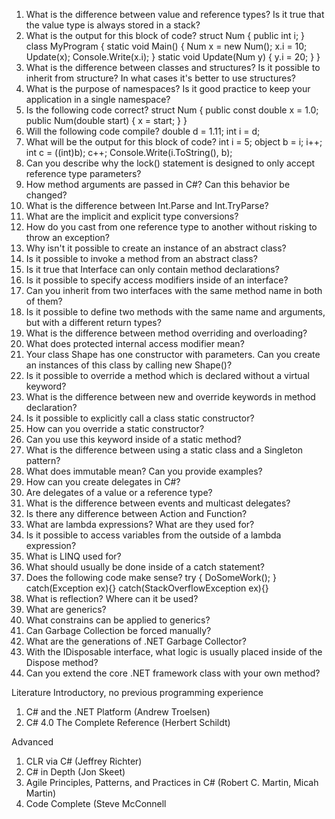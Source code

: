 1. What is the difference between value and reference types? Is it true that the value type is always stored in a stack?
2. What is the output for this block of code?
struct Num 
{ 
     public int i;
}
class MyProgram
{ 
     static void Main()
     {
          Num x = new Num(); 
          x.i = 10; 
          Update(x); 
          Console.Write(x.i);
     }
     static void Update(Num y)
     {
          y.i = 20; 
     } 
}
3. What is the difference between classes and structures? Is it possible to inherit from structure? In what cases it's better to use structures? 
4. What is the purpose of namespaces? Is it good practice to keep your application in a single namespace?
5. Is the following code correct?
struct Num 
{ 
   public const double x = 1.0;
   public Num(double start)
   {
        x = start;
   }
}
6. Will the following code compile?
double d = 1.11;
int i = d;
7. What will be the output for this block of code?
int i = 5;
object b = i;
i++;
int c = ((int)b);
c++;
Console.Write(i.ToString(), b);
8. Can you describe why the lock() statement is designed to only accept reference type parameters?
9. How method arguments are passed in C#? Can this behavior be changed?
10. What is the difference between Int.Parse and Int.TryParse?
11. What are the implicit and explicit type conversions?
12. How do you cast from one reference type to another without risking to throw an exception?
13. Why isn't it possible to create an instance of an abstract class?
14. Is it possible to invoke a method from an abstract class?
15. Is it true that Interface can only contain method declarations?
16. Is it possible to specify access modifiers inside of an interface?
17. Can you inherit from two interfaces with the same method name in both of them?
18. Is it possible to define two methods with the same name and arguments, but with a different return types?
19. What is the difference between method overriding and overloading?
20. What does protected internal access modifier mean?
21. Your class Shape has one constructor with parameters. Can you create an instances of this class by calling new Shape()?
22. Is it possible to override a method which is declared without a virtual keyword?
23. What is the difference between new and override keywords in method declaration?
24. Is it possible to explicitly call a class static constructor?
25. How can you override a static constructor?
26. Can you use this keyword inside of a static method?
27. What is the difference between using a static class and a Singleton pattern?
28. What does immutable mean? Can you provide examples?
29. How can you create delegates in C#?
30. Are delegates of a value or a reference type?
31. What is the difference between events and multicast delegates?
32. Is there any difference between Action and Function?
33. What are lambda expressions? What are they used for?
34. Is it possible to access variables from the outside of a lambda expression?
35. What is LINQ used for? 
36. What should usually be done inside of a catch statement?
37. Does the following code make sense?
try
{
     DoSomeWork();
}
catch(Exception ex){}
catch(StackOverflowException ex){}
38. What is reflection? Where can it be used?
39. What are generics?
40. What constrains can be applied to generics?
41. Can Garbage Collection be forced manually?
42. What are the generations of .NET Garbage Collector?
43. With the IDisposable interface, what logic is usually placed inside of the Dispose method?
44. Can you extend the core .NET framework class with your own method?

Literature 
Introductory, no previous programming experience
1. C# and the .NET Platform (Andrew Troelsen)
2. C# 4.0 The Complete Reference (Herbert Schildt)

Advanced
1. CLR via C# (Jeffrey Richter)
2. C# in Depth (Jon Skeet)
3. Agile Principles, Patterns, and Practices in C# (Robert C. Martin, Micah Martin)
4. Code Complete (Steve McConnell
